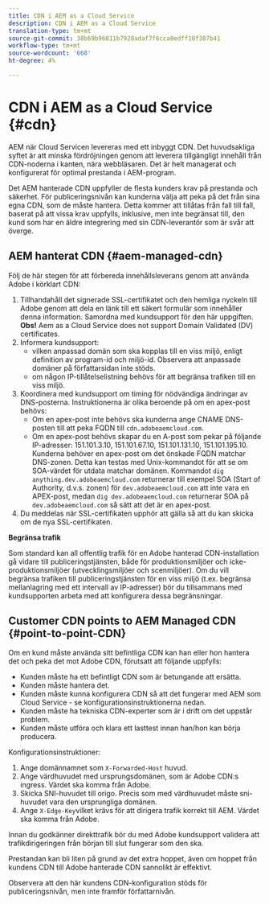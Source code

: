 ```yaml
---
title: CDN i AEM as a Cloud Service
description: CDN i AEM as a Cloud Service
translation-type: tm+mt
source-git-commit: 38b69b96011b7920adaf7f6cca0edff10f387b41
workflow-type: tm+mt
source-wordcount: '668'
ht-degree: 4%

---
```



# CDN i AEM as a Cloud Service {#cdn}

AEM när Cloud Servicen levereras med ett inbyggt CDN. Det huvudsakliga syftet är att minska fördröjningen genom att leverera tillgängligt innehåll från CDN-noderna i kanten, nära webbläsaren. Det är helt managerat och konfigurerat för optimal prestanda i AEM-program.

Det AEM hanterade CDN uppfyller de flesta kunders krav på prestanda och säkerhet. För publiceringsnivån kan kunderna välja att peka på det från sina egna CDN, som de måste hantera. Detta kommer att tillåtas från fall till fall, baserat på att vissa krav uppfylls, inklusive, men inte begränsat till, den kund som har en äldre integrering med sin CDN-leverantör som är svår att överge.

## AEM hanterat CDN  {#aem-managed-cdn}

Följ de här stegen för att förbereda innehållsleverans genom att använda Adobe i körklart CDN:

1. Tillhandahåll det signerade SSL-certifikatet och den hemliga nyckeln till Adobe genom att dela en länk till ett säkert formulär som innehåller denna information. Samordna med kundsupport för den här uppgiften.
   **Obs!** Aem as a Cloud Service does not support Domain Validated (DV) certificates.
1. Informera kundsupport:
   * vilken anpassad domän som ska kopplas till en viss miljö, enligt definition av program-id och miljö-id. Observera att anpassade domäner på författarsidan inte stöds.
   * om någon IP-tillåtelselistning behövs för att begränsa trafiken till en viss miljö.
1. Koordinera med kundsupport om timing för nödvändiga ändringar av DNS-posterna. Instruktionerna är olika beroende på om en apex-post behövs:
   * Om en apex-post inte behövs ska kunderna ange CNAME DNS-posten till att peka FQDN till `cdn.adobeaemcloud.com`.
   * Om en apex-post behövs skapar du en A-post som pekar på följande IP-adresser: 151.101.3.10, 151.101.67.10, 151.101.131.10, 151.101.195.10. Kunderna behöver en apex-post om det önskade FQDN matchar DNS-zonen. Detta kan testas med Unix-kommandot för att se om SOA-värdet för utdata matchar domänen. Kommandot `dig anything.dev.adobeaemcloud.com` returnerar till exempel SOA (Start of Authority, d.v.s. zonen) för `dev.adobeaemcloud.com` att inte vara en APEX-post, medan `dig dev.adobeaemcloud.com` returnerar SOA på `dev.adobeaemcloud.com` så sätt att det är en apex-post.
1. Du meddelas när SSL-certifikaten upphör att gälla så att du kan skicka om de nya SSL-certifikaten.

**Begränsa trafik**

Som standard kan all offentlig trafik för en Adobe hanterad CDN-installation gå vidare till publiceringstjänsten, både för produktionsmiljöer och icke-produktionsmiljöer (utvecklingsmiljöer och scenmiljöer). Om du vill begränsa trafiken till publiceringstjänsten för en viss miljö (t.ex. begränsa mellanlagring med ett intervall av IP-adresser) bör du tillsammans med kundsupporten arbeta med att konfigurera dessa begränsningar.

## Customer CDN points to AEM Managed CDN {#point-to-point-CDN}

Om en kund måste använda sitt befintliga CDN kan han eller hon hantera det och peka det mot Adobe CDN, förutsatt att följande uppfylls:

* Kunden måste ha ett befintligt CDN som är betungande att ersätta.
* Kunden måste hantera det.
* Kunden måste kunna konfigurera CDN så att det fungerar med AEM som Cloud Service - se konfigurationsinstruktionerna nedan.
* Kunden måste ha tekniska CDN-experter som är i drift om det uppstår problem.
* Kunden måste utföra och klara ett lasttest innan han/hon kan börja producera.

Konfigurationsinstruktioner:

1. Ange domännamnet som `X-Forwarded-Host` huvud.
1. Ange värdhuvudet med ursprungsdomänen, som är Adobe CDN:s ingress. Värdet ska komma från Adobe.
1. Skicka SNI-huvudet till origo. Precis som med värdhuvudet måste sni-huvudet vara den ursprungliga domänen.
1. Ange `X-Edge-Key`vilket krävs för att dirigera trafik korrekt till AEM. Värdet ska komma från Adobe.

Innan du godkänner direkttrafik bör du med Adobe kundsupport validera att trafikdirigeringen från början till slut fungerar som den ska.

Prestandan kan bli liten på grund av det extra hoppet, även om hoppet från kundens CDN till Adobe hanterade CDN sannolikt är effektivt.

Observera att den här kundens CDN-konfiguration stöds för publiceringsnivån, men inte framför författarnivån.
